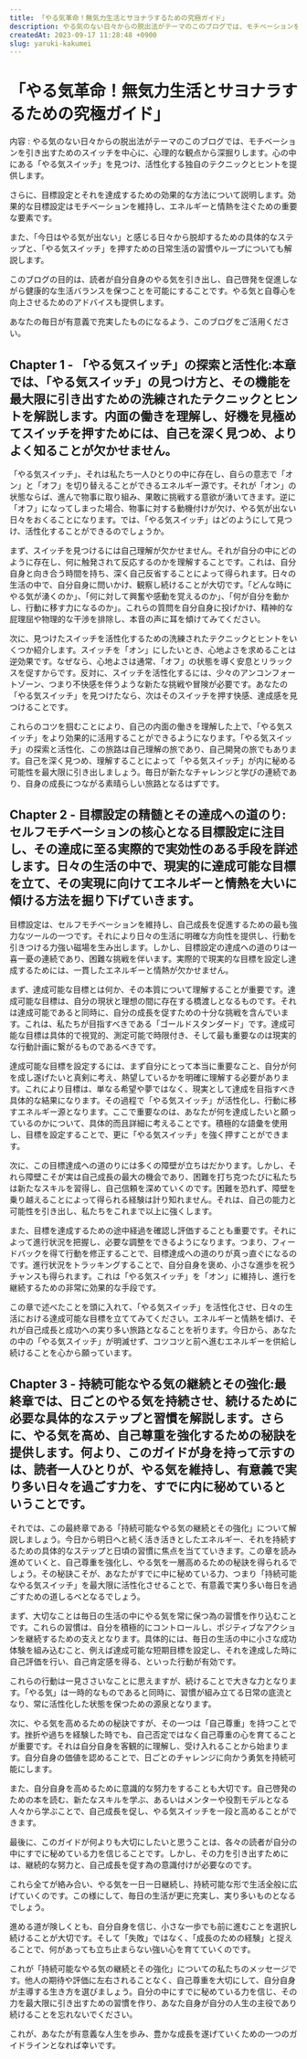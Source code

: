 ```yaml
---
title: 「やる気革命！無気力生活とサヨナラするための究極ガイド」
description: やる気のない日々からの脱出法がテーマのこのブログでは、モチベーションを引き出すためのスイッチを中心に、心理的な観点から深掘りします。心の中にある「やる気スイッチ」を見つけ、活性化する独自のテクニックとヒントを提供します。
createdAt: 2023-09-17 11:28:48 +0900
slug: yaruki-kakumei
---
```


# 「やる気革命！無気力生活とサヨナラするための究極ガイド」

内容 : やる気のない日々からの脱出法がテーマのこのブログでは、モチベーションを引き出すためのスイッチを中心に、心理的な観点から深掘りします。心の中にある「やる気スイッチ」を見つけ、活性化する独自のテクニックとヒントを提供します。

さらに、目標設定とそれを達成するための効果的な方法について説明します。効果的な目標設定はモチベーションを維持し、エネルギーと情熱を注ぐための重要な要素です。

また、「今日はやる気が出ない」と感じる日々から脱却するための具体的なステップと、「やる気スイッチ」を押すための日常生活の習慣やループについても解説します。

このブログの目的は、読者が自分自身のやる気を引き出し、自己啓発を促進しながら健康的な生活バランスを保つことを可能にすることです。やる気と自尊心を向上させるためのアドバイスも提供します。

あなたの毎日が有意義で充実したものになるよう、このブログをご活用ください。

## Chapter 1 - 「やる気スイッチ」の探索と活性化:本章では、「やる気スイッチ」の見つけ方と、その機能を最大限に引き出すための洗練されたテクニックとヒントを解説します。内面の働きを理解し、好機を見極めてスイッチを押すためには、自己を深く見つめ、よりよく知ることが欠かせません。

「やる気スイッチ」、それは私たち一人ひとりの中に存在し、自らの意志で「オン」と「オフ」を切り替えることができるエネルギー源です。それが「オン」の状態ならば、進んで物事に取り組み、果敢に挑戦する意欲が湧いてきます。逆に「オフ」になってしまった場合、物事に対する動機付けが欠け、やる気が出ない日々をおくることになります。では、「やる気スイッチ」はどのようにして見つけ、活性化することができるのでしょうか。

まず、スイッチを見つけるには自己理解が欠かせません。それが自分の中にどのように存在し、何に触発されて反応するのかを理解することです。これは、自分自身と向き合う時間を持ち、深く自己反省することによって得られます。日々の生活の中で、自分自身に問いかけ、観察し続けることが大切です。「どんな時にやる気が湧くのか」、「何に対して興奮や感動を覚えるのか」、「何が自分を動かし、行動に移す力になるのか」。これらの質問を自分自身に投げかけ、精神的な屁理屈や物理的な干渉を排除し、本音の声に耳を傾けてみてください。

次に、見つけたスイッチを活性化するための洗練されたテクニックとヒントをいくつか紹介します。スイッチを「オン」にしたいとき、心地よさを求めることは逆効果です。なぜなら、心地よさは通常、「オフ」の状態を導く安息とリラックスを促すからです。反対に、スイッチを活性化するには、少々のアンコンフォートゾーン、つまり不快感を伴うような新たな挑戦や冒険が必要です。あなたの「やる気スイッチ」を見つけたなら、次はそのスイッチを押す快感、達成感を見つけることです。

これらのコツを掴むことにより、自己の内面の働きを理解した上で、「やる気スイッチ」をより効果的に活用することができるようになります。「やる気スイッチ」の探索と活性化、この旅路は自己理解の旅であり、自己開発の旅でもあります。自己を深く見つめ、理解することによって「やる気スイッチ」が内に秘める可能性を最大限に引き出しましょう。毎日が新たなチャレンジと学びの連続であり、自身の成長につながる素晴らしい旅路となるはずです。

## Chapter 2 - 目標設定の精髄とその達成への道のり:セルフモチベーションの核心となる目標設定に注目し、その達成に至る実際的で実効性のある手段を詳述します。日々の生活の中で、現実的に達成可能な目標を立て、その実現に向けてエネルギーと情熱を大いに傾ける方法を掘り下げていきます。

目標設定は、セルフモチベーションを維持し、自己成長を促進するための最も強力なツールの一つです。それにより日々の生活に明確な方向性を提供し、行動を引きつける力強い磁場を生み出します。しかし、目標設定の達成への道のりは一喜一憂の連続であり、困難な挑戦を伴います。実際的で現実的な目標を設定し達成するためには、一貫したエネルギーと情熱が欠かせません。

まず、達成可能な目標とは何か、その本質について理解することが重要です。達成可能な目標は、自分の現状と理想の間に存在する橋渡しとなるものです。それは達成可能であると同時に、自分の成長を促すための十分な挑戦を含んでいます。これは、私たちが目指すべきである「ゴールドスタンダード」です。達成可能な目標は具体的で視覚的、測定可能で時限付き、そして最も重要なのは現実的な行動計画に繋がるものであるべきです。

達成可能な目標を設定するには、まず自分にとって本当に重要なこと、自分が何を成し遂げたいと真剣に考え、熱望しているかを明確に理解する必要があります。これにより目標は、単なる希望や夢ではなく、現実として達成を目指すべき具体的な結果になります。その過程で「やる気スイッチ」が活性化し、行動に移すエネルギー源となります。ここで重要なのは、あなたが何を達成したいと願っているのかについて、具体的而且詳細に考えることです。積極的な語彙を使用し、目標を設定することで、更に「やる気スイッチ」を強く押すことができます。

次に、この目標達成への道のりには多くの障壁が立ちはだかります。しかし、それら障壁こそが実は自己成長の最大の機会であり、困難を打ち克つたびに私たちは新たなスキルを習得し、自己信頼を深めていくのです。困難を恐れず、障壁を乗り越えることによって得られる経験は計り知れません。それは、自己の能力と可能性を引き出し、私たちをこれまで以上に強くします。

また、目標を達成するための途中経過を確認し評価することも重要です。それによって進行状況を把握し、必要な調整をできるようになります。つまり、フィードバックを得て行動を修正することで、目標達成への道のりが真っ直ぐになるのです。進行状況をトラッキングすることで、自分自身を褒め、小さな進歩を祝うチャンスも得られます。これは「やる気スイッチ」を「オン」に維持し、進行を継続するための非常に効果的な手段です。

この章で述べたことを頭に入れて、「やる気スイッチ」を活性化させ、日々の生活における達成可能な目標を立ててみてください。エネルギーと情熱を傾け、それが自己成長と成功への実り多い旅路となることを祈ります。今日から、あなたの中の「やる気スイッチ」が明滅せず、コツコツと前へ進むエネルギーを供給し続けることを心から願っています。

## Chapter 3 - 持続可能なやる気の継続とその強化:最終章では、日ごとのやる気を持続させ、続けるために必要な具体的なステップと習慣を解説します。さらに、やる気を高め、自己尊重を強化するための秘訣を提供します。何より、このガイドが身を持って示すのは、読者一人ひとりが、やる気を維持し、有意義で実り多い日々を過ごす力を、すでに内に秘めているということです。

それでは、この最終章である「持続可能なやる気の継続とその強化」について解説しましょう。今日から明日へと続く活き活きとしたエネルギー、それを持続するための具体的なステップと日頃の習慣に焦点を当てていきます。この章を読み進めていくと、自己尊重を強化し、やる気を一層高めるための秘訣を得られるでしょう。その秘訣こそが、あなたがすでに中に秘めている力、つまり「持続可能なやる気スイッチ」を最大限に活性化させることで、有意義で実り多い毎日を過ごすための道しるべとなるでしょう。

まず、大切なことは毎日の生活の中にやる気を常に保つ為の習慣を作り込むことです。これらの習慣は、自分を積極的にコントロールし、ポジティブなアクションを継続するための支えとなります。具体的には、毎日の生活の中に小さな成功体験を組み込むこと、例えば達成可能な短期目標を設定し、それを達成した時に自己評価を行い、自己肯定感を得る、といった行動が有効です。

これらの行動は一見ささいなことに思えますが、続けることで大きな力となります。「やる気」は一時的なものであると同時に、習慣が組み立てる日常の底流となり、常に活性化した状態を保つための源泉となります。

次に、やる気を高めるための秘訣ですが、その一つは「自己尊重」を持つことです。挫折や過ちを経験した時でも、自己否定ではなく自己尊重の心を育てることが重要です。それは自分自身を客観的に理解し、受け入れることから始まります。自分自身の価値を認めることで、日ごとのチャレンジに向かう勇気を持続可能にします。

また、自分自身を高めるために意識的な努力をすることも大切です。自己啓発のための本を読む、新たなスキルを学ぶ、あるいはメンターや役割モデルとなる人々から学ぶことで、自己成長を促し、やる気スイッチを一段と高めることができます。

最後に、このガイドが何よりも大切にしたいと思うことは、各々の読者が自分の中にすでに秘めている力を信じることです。しかし、その力を引き出すためには、継続的な努力と、自己成長を促す為の意識付けが必要なのです。

これら全てが絡み合い、やる気を一日一日継続し、持続可能な形で生活全般に広げていくのです。この様にして、毎日の生活が更に充実し、実り多いものとなるでしょう。

進める道が険しくとも、自分自身を信じ、小さな一歩でも前に進むことを選択し続けることが大切です。そして「失敗」ではなく、「成長のための経験」と捉えることで、何があっても立ち止まらない強い心を育てていくのです。

これが「持続可能なやる気の継続とその強化」についての私たちのメッセージです。他人の期待や評価に左右されることなく、自己尊重を大切にして、自分自身が主導する生き方を選びましょう。自分の中にすでに秘めている力を信じ、その力を最大限に引き出すための習慣を作り、あなた自身が自分の人生の主役であり続けることを忘れないでください。

これが、あなたが有意義な人生を歩み、豊かな成長を遂げていくための一つのガイドラインとなれば幸いです。

